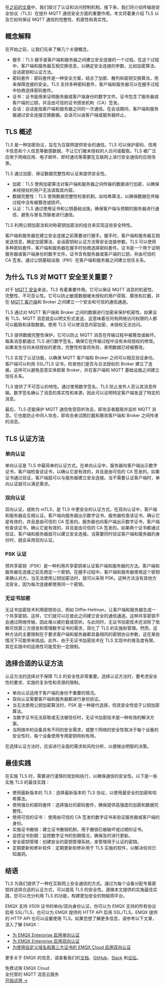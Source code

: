 在[之前的文章](https://www.emqx.com/zh/blog/category/security)中，我们探讨了认证和访问控制机制。接下来，我们将介绍传输层安全协议（TLS）在提升 MQTT 通信安全方面的重要作用。本文将着重介绍 TLS 以及它如何保证 MQTT 通信的完整性、机密性和真实性。

## 概念解释

在开始之前，让我们先来了解几个关键概念。

- 握手：TLS 握手是客户端和服务器之间建立安全连接的一个过程。在这个过程中，客户端和服务器互相交换信息，以确定安全连接的参数，比如加密算法、会话密钥和认证方法。
- 密码套件：密码套件是一种安全方案，结合了加密、散列和密钥交换算法，用来保障连接的安全。TLS 支持多种密码套件，客户端和服务器可以在握手过程中协商选择密码套件。
- 证书：证书是用来证明服务器或客户端身份的数字文件。证书包含了服务器或客户端的公钥，并且由可信的证书颁发机构（CA）签发。
- 会话：会话是指客户端和服务器之间的一次通信。在会话期间，客户端和服务器通过安全连接交换数据。会话可以由客户端或服务器终止。

## TLS 概述

TLS 是一种加密协议，旨在为互联网提供安全的通信。TLS 可以保护密码、信用卡信息和个人信息等敏感数据，不让它们被未授权的人访问或截取。TLS 被广泛应用于网络应用、电子邮件、即时通讯等需要在互联网上进行安全通信的应用场景。

TLS 通过加密、保证数据完整性和认证来提供安全性。

- 加密：TLS 使用加密算法对客户端和服务器之间传输的数据进行加密，以确保未经授权的用户无法读取其内容。
- 数据完整性：TLS 使用数据完整性检查机制，如哈希算法，以确保数据在传输过程中没有被篡改或损坏。
- 认证：TLS 通过使用证书和公钥基础设施，确保客户端与预期的服务器进行通信，避免与冒名顶替者进行通信。

TLS 利用公钥加密法和对称密钥加密法的组合来实现这些安全特性。

客户端和服务器在建立安全连接之前需要进行握手。握手时，客户端和服务器互相发送信息，确定加密算法、会话密钥和认证方法等安全连接参数。TLS 可以使用多种密码套件，客户端和服务器在握手时协商选择密码套件。证书是一个用于证明服务器或客户端身份的数字文件。证书含有服务器或客户端的公钥，并由可信的 CA 签发。通过公钥基础设施（PKI）在客户端和服务器之间建立信任关系。

## 为什么 TLS 对 MQTT 安全至关重要？

对于 [MQTT 安全](https://www.emqx.com/zh/blog/essential-things-to-know-about-mqtt-security)来说，TLS 有着重要作用。它可以保证 MQTT 消息的机密性、完整性、不可否认性。它可以防止敏感数据被未授权的用户获取、篡改和拦截，并在 [MQTT 客户端](https://www.emqx.com/zh/blog/mqtt-client-tools)和 Broker 之间建立一个安全和可信的通信通道。

TLS 通过对 MQTT 客户端和 Broker 之间的数据进行加密来保护机密性。如果没有 TLS，MQTT 消息就会以明文形式发送，这意味着任何有网络访问权限的人都可以截取和读取数据。使用 TLS 可以使消息内容加密，未授权无法访问。

TLS 提供数据完整性保护。它可以防止 MQTT 消息在传输过程中被篡改或破坏。每条消息都通过 TLS 进行数字签名，确保它在传输过程中没有未经授权的修改。如果发生任何未经授权的更改，完整性检查将失败，表明数据已经被篡改。

TLS 实现了认证功能，以确保 MQTT 客户端和 Broker 之间可以相互验证身份。客户端可以利用 SSL/TLS 证书，检查他们是否与合法授权的 Broker 建立了连接。这样可以避免恶意实体假冒 Broker，并在客户端和 MQTT 基础设施之间建立信任关系。

TLS 提供了不可否认的特性。通过使用数字签名，TLS 防止发件人否认其消息传输。数字签名确认了消息的真实性和来源，因此可以证明特定客户端发送了特定的消息。

最后，TLS 还能保护 MQTT 通信免受窃听攻击，即攻击者截取并监听 MQTT 消息。它也能防止中间人攻击，即攻击者试图拦截和篡改客户端和 Broker 之间传递的消息。

## TLS 认证方法

### 单向认证

单向认证是 TLS 中最简单的认证方式。在单向认证中，服务器向客户端出示数字证书，客户端检查该证书，以确认它是有效的，并且是由可信的 CA 签发的。如果证书通过验证，客户端就可以与服务器建立安全连接。当不需要认证客户端时，单向认证就可以满足需求。

### 双向认证

双向认证，或称为 mTLS，是 TLS 中更安全的认证方式。在双向认证中，客户端和服务器会互相认证。客户端向服务器出示数字证书，服务器检查该证书，确认它是有效的，并且是由可信的 CA 签发的。服务器也向客户端出示数字证书，客户端检查该证书，确认它是有效的，并且是由可信的 CA 签发的。如果两个证书都通过验证，客户端和服务器就可以建立安全连接。当需要同时验证客户端和服务器的身份时，就会采用双向认证。

### PSK 认证

预共享密钥（PSK）是一种利用共享密钥来认证客户端和服务器的方法。客户端和服务器在连接之前先商定一个密钥。在握手过程中，客户端和服务器使用这个密钥来确认对方。当无法使用公钥加密法时，就可以采用 PSK。这种方法没有其他方法安全，因为每次连接都使用同一个密钥。

### 无证书加密

无证书加密技术利用密钥协议，例如 Diffie-Hellman，让客户端和服务器生成一个共享密钥。这样，它们就可以在彼此之间建立安全的通信通道。这种共享密钥不会通过网络传输，因此难以被拦截或窃听。与此同时，无证书加密技术还消除了依赖可信第三方颁发和管理数字证书的需求，简化了 TLS 的实施和管理。然而，这种方法的主要限制在于要求客户端和服务器都具备相同的密钥协议参数，这在某些情况下可能带来挑战。此外，由于无证书加密技术在 TLS 实现中的普及度有限，其在实践中的适用性可能受到一定限制。

## 选择合适的认证方法

认证方法的选择对于保障 TLS 的安全性非常重要。选择认证方法时，要考虑安全性的要求、实施的复杂性和资源的限制。

- 单向认证适用于客户端的身份不重要的情况。
- 双向认证需要客户端和服务器都进行身份验证。
- 当无法使用公钥加密算法时，PSK 是一种替代选择，但其安全性低于公钥加密算法。
- 当数字证书无法获取或无法被信任时，无证书加密技术是一种有效的解决方案。
- 当网络中的设备具有不同的安全需求，或整个网络的安全性取决于每个设备的安全性时，每个设备使用专用密钥特别有用。

在选择认证方法时，应该进行全面的需求和风险分析，以便做出明智的决策。

## 最佳实践

在实施 TLS 时，需要进行谨慎的规划和执行，以确保通信的安全性。以下是一些实施 TLS 的最佳实践：

- 使用最新版本的 TLS：选择最新版本的 TLS 协议，以使用最安全的加密和哈希算法。
- 使用强壮的密码套件：选择强壮的密码套件，确保提供高强度的加密和数据完整性。
- 使用可信的证书： 使用由可信的 CA 签发的数字证书来验证服务器或客户端的身份。
- 实施证书撤销：建立证书撤销机制，用于撤销已被破坏或过期的证书。
- 监控证书到期：监控数字证书的到期情况，确保及时进行更新。
- 安全密钥管理：创建安全的密钥管理系统，来管理用于认证的密钥。
- 定期更新和修补软件：定期更新和修补用于 TLS 实施的软件，以解决任何已知漏洞。

## 结语

TLS 为我们提供了一种在互联网上安全通信的方式。通过为每个设备分配专属密钥并选择合适的认证方式，可以提高 TLS 的安全性。遵循本文提供的实施最佳实践，您可以充分利用 TLS 的功能，构建更加安全的物联网平台。

EMQX 支持 X509 证书的单向/双向身份认证，你可以为 EMQX 支持的所有协议启用 SSL/TLS，也可以为 EMQX 提供的 HTTP API 启用 SSL/TLS。EMQX 提供的 HTTP API 也可以设置使用 TLS。如果您想了解更多信息，请参考以下文章，深入了解 EMQX：

- [为 EMQX Enterprise 启用单向认证](https://www.emqx.com/zh/blog/emqx-server-ssl-tls-secure-connection-configuration-guide)
- [为 EMQX Enterprise 启用双向认证](https://www.emqx.com/zh/blog/enable-two-way-ssl-for-emqx)
- [为使用自定义域名和第三方证书的 EMQX Cloud 启用双向认证](https://docs.emqx.com/zh/cloud/latest/deployments/tls_ssl.html#%E5%88%9B%E5%BB%BA%E5%8F%8C%E5%90%91%E8%AE%A4%E8%AF%81)

更多关于 EMQX 的信息，请查看我们的[文档](https://docs.emqx.com/zh/emqx/v5.0/)、[GitHub](https://github.com/emqx/emqx)、[Slack](https://slack-invite.emqx.io/) 和[论坛](https://askemq.com/)。



<section class="promotion">
    <div>
        免费试用 EMQX Cloud
        <div class="is-size-14 is-text-normal has-text-weight-normal">全托管的 MQTT 消息云服务</div>
    </div>
    <a href="https://accounts-zh.emqx.com/signup?continue=https://cloud.emqx.com/console/deployments/0?oper=new" class="button is-gradient px-5">开始试用 →</a>
</section>
